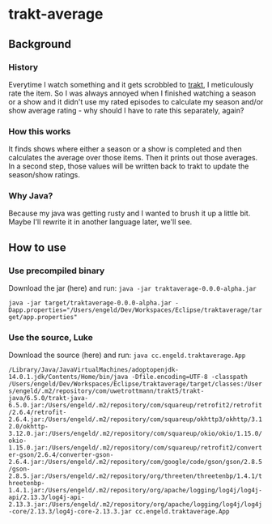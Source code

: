 # trakt-average

## Background

### History
Everytime I watch something and it gets scrobbled to [trakt](https://trakt.tv), I meticulously rate the item. So I was always annoyed when I finished watching a season or a show and it didn't use my rated episodes to calculate my season and/or show average rating - why should I have to rate this separately, again?

### How this works
It finds shows where either a season or a show is completed and then calculates the average over those items. Then it prints out those averages. In a second step, those values will be written back to trakt to update the season/show ratings.

### Why Java?
Because my java was getting rusty and I wanted to brush it up a little bit. Maybe I'll rewrite it in another language later, we'll see.

## How to use

### Use precompiled binary

Download the jar (here) and run:
`java -jar traktaverage-0.0.0-alpha.jar `

`java -jar target/traktaverage-0.0.0-alpha.jar -Dapp.properties="/Users/engeld/Dev/Workspaces/Eclipse/traktaverage/target/app.properties"`

### Use the source, Luke

Download the source (here) and run:
`java cc.engeld.traktaverage.App`

`/Library/Java/JavaVirtualMachines/adoptopenjdk-14.0.1.jdk/Contents/Home/bin/java -Dfile.encoding=UTF-8 -classpath /Users/engeld/Dev/Workspaces/Eclipse/traktaverage/target/classes:/Users/engeld/.m2/repository/com/uwetrottmann/trakt5/trakt-java/6.5.0/trakt-java-6.5.0.jar:/Users/engeld/.m2/repository/com/squareup/retrofit2/retrofit/2.6.4/retrofit-2.6.4.jar:/Users/engeld/.m2/repository/com/squareup/okhttp3/okhttp/3.12.0/okhttp-3.12.0.jar:/Users/engeld/.m2/repository/com/squareup/okio/okio/1.15.0/okio-1.15.0.jar:/Users/engeld/.m2/repository/com/squareup/retrofit2/converter-gson/2.6.4/converter-gson-2.6.4.jar:/Users/engeld/.m2/repository/com/google/code/gson/gson/2.8.5/gson-2.8.5.jar:/Users/engeld/.m2/repository/org/threeten/threetenbp/1.4.1/threetenbp-1.4.1.jar:/Users/engeld/.m2/repository/org/apache/logging/log4j/log4j-api/2.13.3/log4j-api-2.13.3.jar:/Users/engeld/.m2/repository/org/apache/logging/log4j/log4j-core/2.13.3/log4j-core-2.13.3.jar cc.engeld.traktaverage.App`